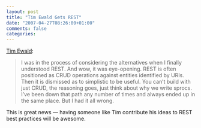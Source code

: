 ```yaml
---
layout: post
title: "Tim Ewald Gets REST"
date: "2007-04-27T08:26:00+01:00"
comments: false
categories: 
---
```


<p><a href="http://pluralsight.com/blogs/tewald/archive/2007/04/26/46984.aspx">Tim Ewald</a>:</p>

<blockquote>
<p>I was in the process of considering the alternatives when I finally understood REST. And wow, it was eye-opening. REST is often positioned as CRUD operations against entities identified by URIs. Then it is dismissed as to simplistic to be useful. You can&#8217;t build with just CRUD, the reasoning goes, just think about why we write sprocs. I&#8217;ve been down that path any number of times and always ended up in the same place. But I had it all wrong.</p>
</blockquote>

<p>This is great news &#8212; having someone like Tim contribute his ideas to REST best practices will be awesome.</p>


